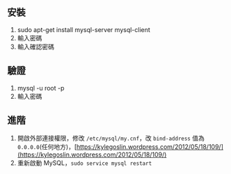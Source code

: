 ## 安裝
1. sudo apt-get install mysql-server mysql-client
2. 輸入密碼
3. 輸入確認密碼

## 驗證
1. mysql -u root -p
2. 輸入密碼

## 進階
1. 開啟外部連接權限，修改 `/etc/mysql/my.cnf`，改 `bind-address` 值為 `0.0.0.0`(任何地方)，[https://kylegoslin.wordpress.com/2012/05/18/109/](https://kylegoslin.wordpress.com/2012/05/18/109/)
2. 重新啟動 MySQL，`sudo service mysql restart`
